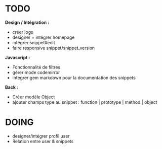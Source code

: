 # TODO

__Design / Intégration :__
- créer logo
- designer + intégrer homepage
- intégrer snippet#edit
- faire responsive snippet/snippet_version

__Javascript :__
- Fonctionnalité de filtres
- gérer mode codemirror
- intégrer gem markdown pour la documentation des snippets

__Back :__
- Créer modèle Object
- ajouter champs type au snippet : function | prototype | method | object


# DOING
- designer/intégrer profil user
- Relation entre user & snippets
